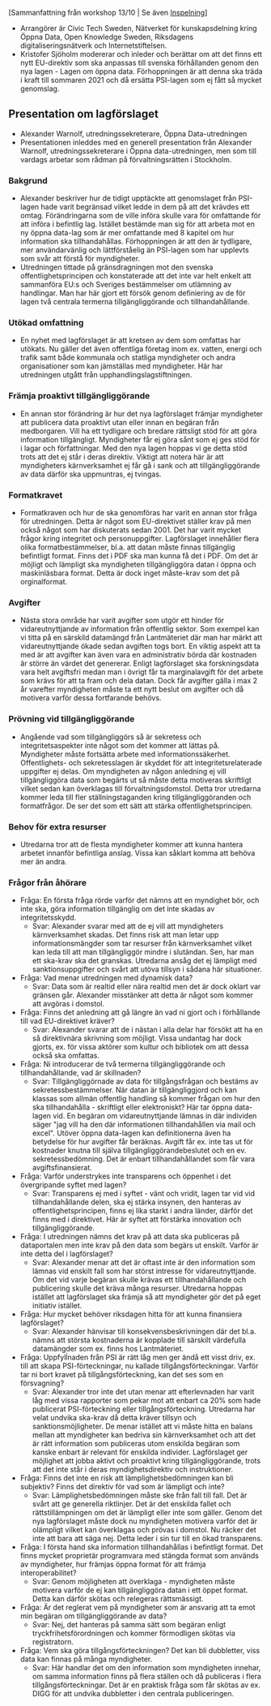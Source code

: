 [Sammanfattning från workshop 13/10 | Se även [Inspelning](https://www.youtube.com/watch?v=63l3-_WC7jc)]

* Arrangörer är Civic Tech Sweden, Nätverket för kunskapsdelning kring Öppna Data, Open Knowledge Sweden, Riksdagens digitaliseringsnätverk och Internetstiftelsen.
* Kristofer Sjöholm modererar och inleder och berättar om att det finns ett nytt EU-direktiv som ska anpassas till svenska förhållanden genom den nya lagen - Lagen om öppna data. Förhoppningen är att denna ska träda i kraft till sommaren 2021 och då ersätta PSI-lagen som ej fått så mycket genomslag.

## Presentation om lagförslaget
* Alexander Warnolf, utredningssekreterare, Öppna Data-utredningen
* Presentationen inleddes med en generell presentation från Alexander Warnolf, utredningssekreterare i Öppna data-utredningen, men som till vardags arbetar som rådman på förvaltningsrätten i Stockholm.

### Bakgrund
* Alexander beskriver hur de tidigt upptäckte att genomslaget från PSI-lagen hade varit begränsad vilket ledde in dem på att det krävdes ett omtag. Förändringarna som de ville införa skulle vara för omfattande för att införa i befintlig lag. Istället bestämde man sig för att arbeta mot en ny öppna data-lag som är mer omfattande med 8 kapitel om hur information ska tillhandahållas. Förhoppningen är att den är tydligare, mer användarvänlig och lättförståelig än PSI-lagen som har upplevts som svår att förstå för myndigheter.
* Utredningen tittade på gränsdragningen mot den svenska offentlighetsprincipen och konstaterade att det inte var helt enkelt att sammanföra EU:s och Sveriges bestämmelser om utlämning av handlingar. Man har här gjort ett försök genom definiering av de för lagen två centrala termerna tillgängliggörande och tillhandahållande.

### Utökad omfattning
* En nyhet med lagförslaget är att kretsen av dem som omfattas har utökats. Nu gäller det även offentliga företag inom ex. vatten, energi och trafik samt både kommunala och statliga myndigheter och andra organisationer som kan jämställas med myndigheter. Här har utredningen utgått från upphandlingslagstiftningen.

### Främja proaktivt tillgängliggörande
* En annan stor förändring är hur det nya lagförslaget främjar myndigheter att publicera data proaktivt utan eller innan en begäran från medborgaren. Vill ha ett tydligare och bredare rättsligt stöd för att göra information tillgängligt. Myndigheter får ej göra sånt som ej ges stöd för i lagar och författningar. Med den nya lagen hoppas vi ge detta stöd trots att det ej står i deras direktiv. Viktigt att notera här är att myndigheters kärnverksamhet ej får gå i sank och att tillgängliggörande av data därför ska uppmuntras, ej tvingas.

### Formatkravet
* Formatkraven och hur de ska genomföras har varit en annan stor fråga för utredningen. Detta är något som EU-direktivet ställer krav på men också något som har diskuterats sedan 2001. Det har varit mycket frågor kring integritet och personuppgifter. Lagförslaget innehåller flera olika formatbestämmelser, bl.a. att datan måste finnas tillgänglig befintligt format. Finns det i PDF ska man kunna få det i PDF. Om det är möjligt och lämpligt ska myndigheten tillgängliggöra datan i öppna och maskinläsbara format. Detta är dock inget måste-krav som det på orginalformat.

### Avgifter
* Nästa stora område har varit avgifter som utgör ett hinder för vidareutnyttjande av information från offentlig sektor. Som exempel kan vi titta på en särskild datamängd från Lantmäteriet där man har märkt att vidareutnyttjande ökade sedan avgiften togs bort. En viktig aspekt att ta med är att avgifter kan även vara en administrativ börda där kostnaden är större än värdet det genererar. Enligt lagförslaget ska forskningsdata vara helt avgiftsfri medan man i övrigt får ta marginalavgift för det arbete som krävs för att ta fram och dela datan. Dock får avgifter gälla i max 2 år varefter myndigheten måste ta ett nytt beslut om avgifter och då motivera varför dessa fortfarande behövs.

### Prövning vid tillgängliggörande
* Angående vad som tillgängliggörs så är sekretess och integritetsaspekter inte något som det kommer att lättas på. Myndigheter måste fortsätta arbete med informationssäkerhet. Offentlighets- och sekretesslagen är skyddet för att integritetsrelaterade uppgifter ej delas. Om myndigheten av någon anledning ej vill tillgängliggöra data som begärts ut så måste detta motiveras skriftligt vilket sedan kan överklagas till förvaltningsdomstol. Detta tror utredarna kommer leda till fler ställningstaganden kring tillgängliggöranden och formatfrågor. De ser det som ett sätt att stärka offentlighetsprincipen.

### Behov för extra resurser
* Utredarna tror att de flesta myndigheter kommer att kunna hantera arbetet innanför befintliga anslag. Vissa kan såklart komma att behöva mer än andra.

### Frågor från åhörare
* Fråga: En första fråga rörde varför det nämns att en myndighet bör, och inte ska, göra information tillgänglig om det inte skadas av integritetsskydd.
    * Svar: Alexander svarar med att de ej vill att myndigheters kärnverksamhet skadas. Det finns risk att man letar upp informationsmängder som tar resurser från kärnverksamhet vilket kan leda till att man tillgängliggör mindre i slutändan. Sen, har man ett ska-krav ska det granskas. Utredarna ansåg det ej lämpligt med sanktionsuppgifter och svårt att utöva tillsyn i sådana här situationer.
* Fråga: Vad menar utredningen med dynamisk data?
    * Svar: Data som är realtid eller nära realtid men det är dock oklart var gränsen går. Alexander misstänker att detta är något som kommer att avgöras i domstol.
* Fråga: Finns det anledning att gå längre än vad ni gjort och i förhållande till vad EU-direktivet kräver?
    * Svar: Alexander svarar att de i nästan i alla delar har försökt att ha en så direktivnära skrivning som möjligt. Vissa undantag har dock gjorts, ex. för vissa aktörer som kultur och bibliotek om att dessa också ska omfattas.
* Fråga: Ni introducerar de två termerna tillgängliggörande och tillhandahållande, vad är skillnaden?
    * Svar: Tillgängliggörnade av data för tillgångsfrågan och bestäms av sekretessbestämmelser. När datan är tillgängliggjord och kan klassas som allmän offentlig handling så kommer frågan om hur den ska tillhandahålla - skriftligt eller elektroniskt? Här tar öppna data-lagen vid. En begäran om vidareutnyttjande lämnas in där individen säger "jag vill ha den där informationen tillhandahållen via mail och excel". Utöver öppna data-lagen kan definitionerna även ha betydelse för hur avgifter får beräknas. Avgift får ex. inte tas ut för kostnader knutna till själva tillgängliggörandebeslutet och en ev. sekretessbedömning. Det är enbart tillhandahållandet som får vara avgiftsfinansierat.
* Fråga: Varför understrykes inte transparens och öppenhet i det övergripande syftet med lagen? 
    * Svar: Transparens ej med i syftet - vänt och vridit, lagen tar vid vid tillhandahållande delen, ska ej stärka insynen, den hanteras av offentlighetsprincipen, finns ej lika starkt i andra länder, därför det finns med i direktivet. Här är syftet att förstärka innovation och tillgängliggörande.
* Fråga: I utredningen nämns det krav på att data ska publiceras på dataportalen men inte krav på den data som begärs ut enskilt. Varför är inte detta del i lagförslaget?
    * Svar: Alexander menar att det är oftast inte är den information som lämnas vid enskilt fall som har störst intresse för vidareutnyttjande. Om det vid varje begäran skulle krävas ett tillhandahållande och publicering skulle det kräva många resurser. Utredarna hoppas istället att lagförslaget ska främja så att myndigheter gör det på eget initiativ istället.
* Fråga: Hur mycket behöver riksdagen hitta för att kunna finansiera lagförslaget?
    * Svar: Alexander hänvisar till konsekvensbeskrivningen där det bl.a. nämns att största kostnaderna är kopplade till särskilt värdefulla datamängder som ex. finns hos Lantmäteriet.
* Fråga: Uppfylĺnaden från PSI är rätt låg men ger ändå ett visst driv, ex. till att skapa PSI-förteckningar, nu kallade tillgångsförteckningar. Varför tar ni bort kravet på tillgångsförteckning, kan det ses som en försvagning?
    * Svar: Alexander tror inte det utan menar att efterlevnaden har varit låg med vissa rapporter som pekar mot att enbart ca 20% som hade publicerat PSI-förteckning eller tillgångsförteckning. Utredarna har velat undvika ska-krav då detta kräver tillsyn och sanktionsmöjligheter. De menar istället att vi måste hitta en balans mellan att myndigheter kan bedriva sin kärnverksamhet och att det är rätt information som publiceras utom enskilda begäran som kanske enbart är relevant för enskilda individer. Lagförslaget ger möjlighet att jobba aktivt och proaktivt kring tillgängliggörande, trots att det inte står i deras myndighetsdirektiv och instruktioner.
* Fråga: Finns det inte en risk att lämplighetsbedömningen kan bli subjektiv? Finns det direktiv för vad som är lämpligt och inte?
    * Svar: Lämplighetsbedömningen måste ske från fall till fall. Det är svårt att ge generella riktlinjer. Det är det enskilda fallet och rättstillämpningen om det är lämpligt eller inte som gäller. Genom det nya lagförslaget måste dock nu myndigheten motivera varför det är olämpligt vilket kan överklagas och prövas i domstol. Nu räcker det inte att bara att säga nej. Detta leder i sin tur till en ökad transparens.
* Fråga: I första hand ska information tillhandahållas i befintligt format. Det finns mycket proprietär programvara med stängda format som används av myndigheter, hur främjas öppna format för att främja interoperabilitet?
    * Svar: Genom möjligheten att överklaga - myndigheten måste motivera varför de ej kan tillgängliggöra datan i ett öppet format. Detta kan därför skötas och relegeras rättsmässigt.
* Fråga: Är det reglerat vem på myndigheter som är ansvarig att ta emot min begäran om tillgängliggörande av data?
    * Svar: Nej, det hanteras på samma sätt som begäran enligt tryckfrihetsförordningen och kommer förmodligen skötas via registratorn.
* Fråga: Vem ska göra tillgångsförteckningen? Det kan bli dubbletter, viss data kan finnas på många myndigheter.
    * Svar: Här handlar det om den information som myndigheten innehar, om samma information finns på flera ställen och då publiceras i flera tillgångsförteckningar. Det är en praktisk fråga som får skötas av ex. DIGG för att undvika dubbletter i den centrala publiceringen.
